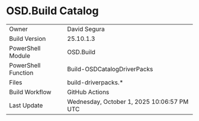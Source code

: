 ﻿# OSD.Build Catalog

| | |
|-|-|
| Owner | David Segura |
| Build Version | 25.10.1.3 |
| PowerShell Module | OSD.Build |
| PowerShell Function | Build-OSDCatalogDriverPacks |
| Files | build-driverpacks.* |
| Build Workflow | GitHub Actions |
| Last Update | Wednesday, October 1, 2025 10:06:57 PM UTC |
